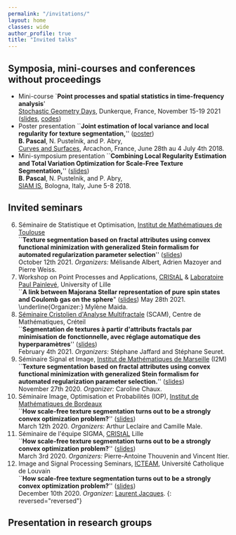 ```yaml
---
permalink: "/invitations/"
layout: home
classes: wide
author_profile: true
title: "Invited talks"
---
```


## Symposia, mini-courses and conferences without proceedings

* Mini-course `**Point processes and spatial statistics in time-frequency analysis**'  
[Stochastic Geometry Days](https://www.mathconf.org/sgd2021), Dunkerque, France, November 15-19 2021
([slides](../assets/pdfs/SP-and-GAF_B-Pascal.pdf), [codes](https://github.com/bpascal-fr/GeoSto-PP-for-TF))
* Poster presentation ``**Joint estimation of local variance and local regularity for texture segmentation,**'' ([poster](../assets/pdfs/CS18.pdf))  
**B. Pascal**, N. Pustelnik, and P. Abry,  
 [Curves and Surfaces](https://cs2018.sciencesconf.org/), Arcachon, France, June 28th au 4 July 4th 2018.
* Mini-symposium presentation ``**Combining Local Regularity Estimation and Total Variation Optimization for Scale-Free Texture Segmentation,**'' ([slides](../assets/pdfs/siam2018.pdf))  
**B. Pascal**, N. Pustelnik, and P. Abry,  
[SIAM IS](https://www.siam-is18.dm.unibo.it/), Bologna, Italy, June 5-8 2018.

## Invited seminars

6. Séminaire de Statistique et Optimisation, [Institut de Mathématiques de Toulouse](https://www.math.univ-toulouse.fr/)  
``**Texture segmentation based on fractal attributes using convex functional minimization with generalized Stein formalism for automated regularization parameter selection**'' ([slides](../assets/pdfs/Toulouse21.pdf))  
October 12th 2021. *Organizers:* Mélisande Albert, Adrien Mazoyer and Pierre Weiss.
1. Workshop on Point Processes and Applications, [CRIStAL](https://www.cristal.univ-lille.fr/spip.php?page=rubrique&id_rubrique=1) & [Laboratoire Paul Painlevé](https://math.univ-lille.fr/), University of Lille  
``**A link between Majorana Stellar representation of pure spin states and Coulomb gas on the sphere**"  ([slides](../assets/pdfs/gt-pp.pdf))
May 28th 2021. \underline{Organizer:} Mylène Maida.
1. [Séminaire Cristolien d'Analyse Multifractale](https://sites.math.u-pem.fr/scam/) (SCAM), Centre de Mathématiques, Créteil  
``**Segmentation de textures à partir d'attributs fractals par minimisation de fonctionnelle, avec réglage automatique des hyperparamètres**'' ([slides](../assets/pdfs/SCAM21.pdf))  
February 4th 2021. *Organizers:* Stéphane Jaffard and Stéphane Seuret.
4. Séminaire Signal et Image, [Institut de Mathématiques de Marseille](https://www.i2m.univ-amu.fr/) (I2M)  
``**Texture segmentation based on fractal attributes using convex functional minimization with generalized Stein formalism for automated regularization parameter selection.**'' ([slides](../assets/pdfs/Marseille20.pdf))  
November 27th 2020. *Organizer:* Caroline Chaux.
3. Séminaire Image, Optimisation et Probabilités (IOP), [Institut de Mathématiques de Bordeaux](https://www.math.u-bordeaux.fr/imb/spip.php)  
``**How scale-free texture segmentation turns out to be a strongly convex optimization problem?**'' ([slides](../assets/pdfs/IMB20.pdf))  
March 12th 2020. *Organizers:* Arthur Leclaire and Camille Male.
1. Séminaire de l'équipe SIGMA, [CRIStAL](https://www.cristal.univ-lille.fr/spip.php?page=rubrique&id_rubrique=1) Lille  
``**How scale-free texture segmentation turns out to be a strongly convex optimization problem?**'' ([slides](../assets/pdfs/CRISTAL20.pdf))  
March 3rd 2020. *Organizers:* Pierre-Antoine Thouvenin and Vincent Itier.
1. Image and Signal Processing Seminars, [ICTEAM](https://uclouvain.be/en/research-institutes/icteam), Université Catholique de Louvain  
``**How scale-free texture segmentation turns out to be a strongly convex optimization problem?**'' ([slides](../assets/pdfs/UCL2019.pdf))  
December 10th 2020. *Organizer:* [Laurent Jacques](https://laurentjacques.gitlab.io/).
{: reversed="reversed"}

## Presentation in research groups